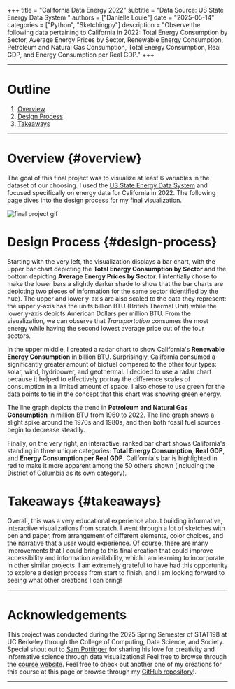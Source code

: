 +++
title = "California Data Energy 2022"
subtitle = "Data Source: US State Energy Data System "
authors = ["Danielle Louie"]
date = "2025-05-14"
categories = ["Python", "Sketchingpy"]
description = "Observe the following data pertaining to California in 2022: Total Energy Consumption by Sector, Average Energy Prices by Sector, Renewable Energy Consumption, Petroleum and Natural Gas Consumption, Total Energy Consumption, Real GDP, and Energy Consumption per Real GDP."
+++

---

# Outline
1. [Overview](#overview)
2. [Design Process](#design-process)
3. [Takeaways](#takeaways)

---
# Overview {#overview}
The goal of this final project was to visualize at least 6 variables in the dataset of our choosing. I used the <a href="https://www.eia.gov/state/seds/" target="_blank" rel="noopener noreferrer">US State Energy Data System</a> and focused specifically on energy data for California in 2022. The following page dives into the design process for my final visualization.

![final project gif](/images/stat_198/Final_Project.gif)

# Design Process {#design-process}
Starting with the very left, the visualization displays a bar chart, with the upper bar chart depicting the **Total Energy Consumption by Sector** and the bottom depicting **Average Energy Prices by Sector**. I intentially chose to make the lower bars a slightly darker shade to show that the bar charts are depicting two pieces of information for the same sector (identified by the hue). The upper and lower y-axis are also scaled to the data they represent: the upper y-axis has the units billion BTU (British Thermal Unit) while the lower y-axis depicts American Dollars per million BTU. From the visualization, we can observe that *Transportation* consumes the most energy while having the second lowest average price out of the four sectors.

In the upper middle, I created a radar chart to show California's **Renewable Energy Consumption** in billion BTU. Surprisingly, California consumed a significantly greater amount of biofuel compared to the other four types: solar, wind, hydripower, and geothermal. I decided to use a radar chart because it helped to effectively portray the difference scales of consumption in a limited amount of space. I also chose to use green for the data points to tie in the concept that this chart was showing green energy.

The line graph depicts the trend in **Petroleum and Natural Gas Consumption** in million BTU from 1960 to 2022. The line graph shows a slight spike around the 1970s and 1980s, and then both fossil fuel sources begin to decrease steadily. 

Finally, on the very right, an interactive, ranked bar chart shows California's standing in three unique categories: **Total Energy Consumption**, **Real GDP**, and **Energy Consumption per Real GDP**. California's bar is highlighted in red to make it more apparent among the 50 others shown (including the District of Columbia as its own category). 

# Takeaways {#takeaways}
Overall, this was a very educational experience about building informative, interactive visualizations from scratch. I went through a lot of sketches with pen and paper, from arrangement of different elements, color choices, and the narrative that a user would experience. Of course, there are many improvements that I could bring to this final creation that could improve accessibility and information availability, which I am learning to incorporate in other similar projects. I am extremely grateful to have had this opportunity to explore a design process from start to finish, and I am looking forward to seeing what other creations I can bring!

---

# Acknowledgements
This project was conducted during the 2025 Spring Semester of STAT198 at UC Berkeley through the College of Computing, Data Science, and Society. Special shout out to <a href="https://gleap.org/" target ="_blank" rel="noopener noreferrer">Sam Pottinger</a> for sharing his love for creativity and informative science through data visualizations! Feel free to browse through the <a href="https://interactivedatascience.courses/" target="_blank" rel="noopener no referrer">course website</a>. Feel free to check out another one of my creations for this course at this page or browse through my <a href="https://github.com/danilouie/stat-198" target="_blank" rel="noopener noreferrer">GitHub repository</a>!. 

---